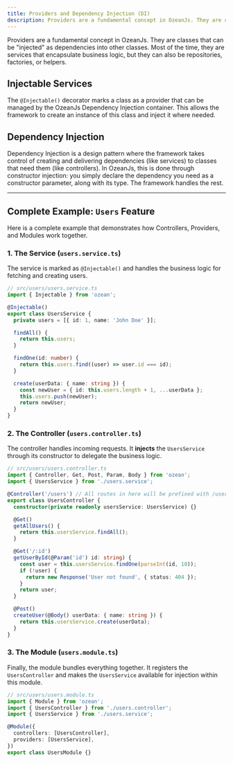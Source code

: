 ```yaml
---
title: Providers and Dependency Injection (DI)
description: Providers are a fundamental concept in OzeanJs. They are classes that can be "injected" as dependencies into other classes. Most of the time, they are services that encapsulate business logic, but they can also be repositories, factories, or helpers.
---
```


Providers are a fundamental concept in OzeanJs. They are classes that can be "injected" as dependencies into other classes. Most of the time, they are services that encapsulate business logic, but they can also be repositories, factories, or helpers.

## Injectable Services

The `@Injectable()` decorator marks a class as a provider that can be managed by the OzeanJs Dependency Injection container. This allows the framework to create an instance of this class and inject it where needed.

## Dependency Injection

Dependency Injection is a design pattern where the framework takes control of creating and delivering dependencies (like services) to classes that need them (like controllers). In OzeanJs, this is done through constructor injection: you simply declare the dependency you need as a constructor parameter, along with its type. The framework handles the rest.

---

## Complete Example: `Users` Feature

Here is a complete example that demonstrates how Controllers, Providers, and Modules work together.

### 1. The Service (`users.service.ts`)

The service is marked as `@Injectable()` and handles the business logic for fetching and creating users.

```typescript
// src/users/users.service.ts
import { Injectable } from 'ozean';

@Injectable()
export class UsersService {
  private users = [{ id: 1, name: 'John Doe' }];

  findAll() {
    return this.users;
  }

  findOne(id: number) {
    return this.users.find((user) => user.id === id);
  }

  create(userData: { name: string }) {
    const newUser = { id: this.users.length + 1, ...userData };
    this.users.push(newUser);
    return newUser;
  }
}
```

### 2. The Controller (`users.controller.ts`)

The controller handles incoming requests. It **injects** the `UsersService` through its constructor to delegate the business logic.

```typescript
// src/users/users.controller.ts
import { Controller, Get, Post, Param, Body } from 'ozean';
import { UsersService } from './users.service';

@Controller('/users') // All routes in here will be prefixed with /users
export class UsersController {
  constructor(private readonly usersService: UsersService) {}

  @Get()
  getAllUsers() {
    return this.usersService.findAll();
  }

  @Get('/:id')
  getUserById(@Param('id') id: string) {
    const user = this.usersService.findOne(parseInt(id, 10));
    if (!user) {
      return new Response('User not found', { status: 404 });
    }
    return user;
  }

  @Post()
  createUser(@Body() userData: { name: string }) {
    return this.usersService.create(userData);
  }
}
```

### 3. The Module (`users.module.ts`)

Finally, the module bundles everything together. It registers the `UsersController` and makes the `UsersService` available for injection within this module.

```typescript
// src/users/users.module.ts
import { Module } from 'ozean';
import { UsersController } from './users.controller';
import { UsersService } from './users.service';

@Module({
  controllers: [UsersController],
  providers: [UsersService],
})
export class UsersModule {}
```
